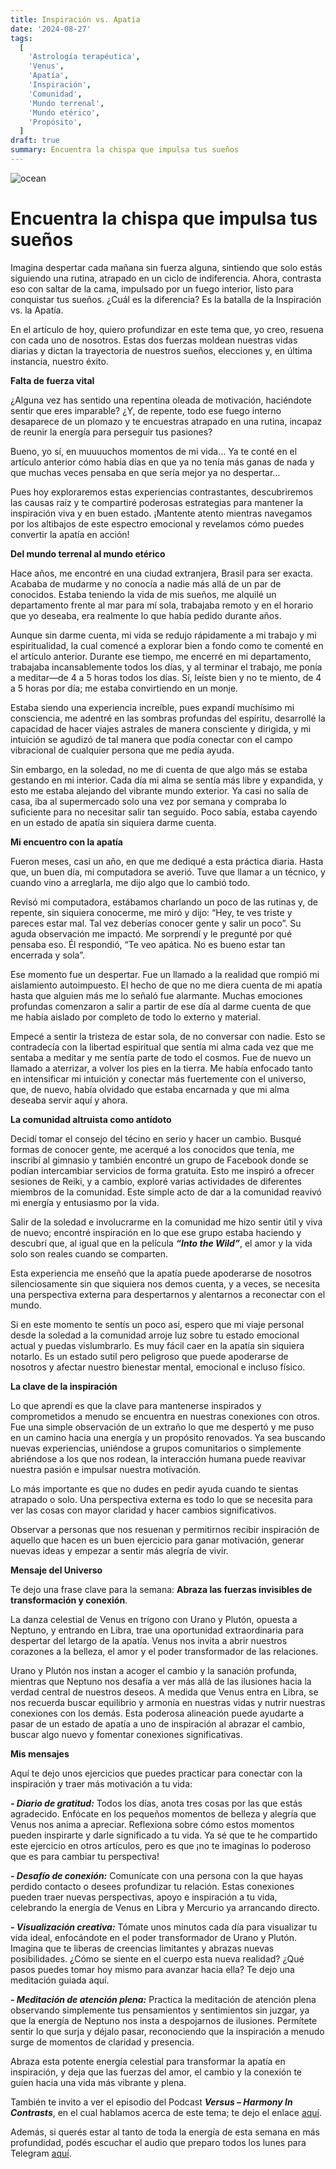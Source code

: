```yaml
---
title: Inspiración vs. Apatía
date: '2024-08-27'
tags:
  [
    'Astrología terapéutica',
    'Venus',
    'Apatía',
    'Inspiración',
    'Comunidad',
    'Mundo terrenal',
    'Mundo etérico',
    'Propósito',
  ]
draft: true
summary: Encuentra la chispa que impulsa tus sueños
---
```


<Image alt="ocean" src="/static/images/Blog/Tiempo-consciente/inspiracion.jpg" width={800} height={550} />

# Encuentra la chispa que impulsa tus sueños

Imagina despertar cada mañana sin fuerza alguna, sintiendo que solo estás siguiendo una rutina, atrapado en un ciclo de indiferencia. Ahora, contrasta eso con saltar de la cama, impulsado por un fuego interior, listo para conquistar tus sueños. ¿Cuál es la diferencia? Es la batalla de la Inspiración vs. la Apatía.

En el artículo de hoy, quiero profundizar en este tema que, yo creo, resuena con cada uno de nosotros. Estas dos fuerzas moldean nuestras vidas diarias y dictan la trayectoria de nuestros sueños, elecciones y, en última instancia, nuestro éxito.

**Falta de fuerza vital**

¿Alguna vez has sentido una repentina oleada de motivación, haciéndote sentir que eres imparable? ¿Y, de repente, todo ese fuego interno desaparece de un plomazo y te encuestras atrapado en una rutina, incapaz de reunir la energía para perseguir tus pasiones?

Bueno, yo sí, en muuuuchos momentos de mi vida… Ya te conté en el artículo anterior cómo había días en que ya no tenía más ganas de nada y que muchas veces pensaba en que sería mejor ya no despertar…

Pues hoy exploraremos estas experiencias contrastantes, descubriremos las causas raíz y te compartiré poderosas estrategias para mantener la inspiración viva y en buen estado. ¡Mantente atento mientras navegamos por los altibajos de este espectro emocional y revelamos cómo puedes convertir la apatía en acción!

**Del mundo terrenal al mundo etérico**

Hace años, me encontré en una ciudad extranjera, Brasil para ser exacta. Acababa de mudarme y no conocía a nadie más allá de un par de conocidos. Estaba teniendo la vida de mis sueños, me alquilé un departamento frente al mar para mí sola, trabajaba remoto y en el horario que yo deseaba, era realmente lo que había pedido durante años.

Aunque sin darme cuenta, mi vida se redujo rápidamente a mi trabajo y mi espiritualidad, la cual comencé a explorar bien a fondo como te comenté en el artículo anterior. Durante ese tiempo, me encerré en mi departamento, trabajaba incansablemente todos los días, y al terminar el trabajo, me ponía a meditar—de 4 a 5 horas todos los días. Sí, leíste bien y no te miento, de 4 a 5 horas por día; me estaba convirtiendo en un monje.

Estaba siendo una experiencia increíble, pues expandí muchísimo mi consciencia, me adentré en las sombras profundas del espíritu, desarrollé la capacidad de hacer viajes astrales de manera consciente y dirigida, y mi intuición se agudizó de tal manera que podía conectar con el campo vibracional de cualquier persona que me pedía ayuda.

Sin embargo, en la soledad, no me di cuenta de que algo más se estaba gestando en mi interior. Cada día mi alma se sentía más libre y expandida, y esto me estaba alejando del vibrante mundo exterior. Ya casi no salía de casa, iba al supermercado solo una vez por semana y compraba lo suficiente para no necesitar salir tan seguido. Poco sabía, estaba cayendo en un estado de apatía sin siquiera darme cuenta.

**Mi encuentro con la apatía**

Fueron meses, casi un año, en que me dediqué a esta práctica diaria. Hasta que, un buen día, mi computadora se averió. Tuve que llamar a un técnico, y cuando vino a arreglarla, me dijo algo que lo cambió todo.

Revisó mi computadora, estábamos charlando un poco de las rutinas y, de repente, sin siquiera conocerme, me miró y dijo: “Hey, te ves triste y pareces estar mal. Tal vez deberías conocer gente y salir un poco”. Su aguda observación me impactó. Me sorprendí y le pregunté por qué pensaba eso. Él respondió, “Te veo apática. No es bueno estar tan encerrada y sola”.

Ese momento fue un despertar. Fue un llamado a la realidad que rompió mi aislamiento autoimpuesto. El hecho de que no me diera cuenta de mi apatía hasta que alguien más me lo señaló fue alarmante. Muchas emociones profundas comenzaron a salir a partir de ese día al darme cuenta de que me había aislado por completo de todo lo externo y material.

Empecé a sentir la tristeza de estar sola, de no conversar con nadie. Esto se contradecía con la libertad espiritual que sentía mi alma cada vez que me sentaba a meditar y me sentía parte de todo el cosmos. Fue de nuevo un llamado a aterrizar, a volver los pies en la tierra. Me había enfocado tanto en intensificar mi intuición y conectar más fuertemente con el universo, que, de nuevo, había olvidado que estaba encarnada y que mi alma deseaba servir aquí y ahora.

**La comunidad altruista como antídoto**

Decidí tomar el consejo del técino en serio y hacer un cambio. Busqué formas de conocer gente, me acerqué a los conocidos que tenía, me inscribí al gimnasio y también encontré un grupo de Facebook donde se podían intercambiar servicios de forma gratuita. Esto me inspiró a ofrecer sesiones de Reiki, y a cambio, exploré varias actividades de diferentes miembros de la comunidad. Este simple acto de dar a la comunidad reavivó mi energía y entusiasmo por la vida.

Salir de la soledad e involucrarme en la comunidad me hizo sentir útil y viva de nuevo; encontré inspiración en lo que ese grupo estaba haciendo y descubrí que, al igual que en la película **_“Into the Wild”_**, el amor y la vida solo son reales cuando se comparten.

Esta experiencia me enseñó que la apatía puede apoderarse de nosotros silenciosamente sin que siquiera nos demos cuenta, y a veces, se necesita una perspectiva externa para despertarnos y alentarnos a reconectar con el mundo.

Si en este momento te sentís un poco así, espero que mi viaje personal desde la soledad a la comunidad arroje luz sobre tu estado emocional actual y puedas vislumbrarlo. Es muy fácil caer en la apatía sin siquiera notarlo. Es un estado sutil pero peligroso que puede apoderarse de nosotros y afectar nuestro bienestar mental, emocional e incluso físico.

**La clave de la inspiración**

Lo que aprendí es que la clave para mantenerse inspirados y comprometidos a menudo se encuentra en nuestras conexiones con otros. Fue una simple observación de un extraño lo que me despertó y me puso en un camino hacia una energía y un propósito renovados. Ya sea buscando nuevas experiencias, uniéndose a grupos comunitarios o simplemente abriéndose a los que nos rodean, la interacción humana puede reavivar nuestra pasión e impulsar nuestra motivación.

Lo más importante es que no dudes en pedir ayuda cuando te sientas atrapado o solo. Una perspectiva externa es todo lo que se necesita para ver las cosas con mayor claridad y hacer cambios significativos.

Observar a personas que nos resuenan y permitirnos recibir inspiración de aquello que hacen es un buen ejercicio para ganar motivación, generar nuevas ideas y empezar a sentir más alegría de vivir.

**Mensaje del Universo**

Te dejo una frase clave para la semana: **Abraza las fuerzas invisibles de transformación y conexión**.

La danza celestial de Venus en trígono con Urano y Plutón, opuesta a Neptuno, y entrando en Libra, trae una oportunidad extraordinaria para despertar del letargo de la apatía. Venus nos invita a abrir nuestros corazones a la belleza, el amor y el poder transformador de las relaciones.

Urano y Plutón nos instan a acoger el cambio y la sanación profunda, mientras que Neptuno nos desafía a ver más allá de las ilusiones hacia la verdad central de nuestros deseos. A medida que Venus entra en Libra, se nos recuerda buscar equilibrio y armonía en nuestras vidas y nutrir nuestras conexiones con los demás. Esta poderosa alineación puede ayudarte a pasar de un estado de apatía a uno de inspiración al abrazar el cambio, buscar algo nuevo y fomentar conexiones significativas.

**Mis mensajes**

Aquí te dejo unos ejercicios que puedes practicar para conectar con la inspiración y traer más motivación a tu vida:

**_- Diario de gratitud:_** Todos los días, anota tres cosas por las que estás agradecido. Enfócate en los pequeños momentos de belleza y alegría que Venus nos anima a apreciar. Reflexiona sobre cómo estos momentos pueden inspirarte y darle significado a tu vida. Ya sé que te he compartido este ejercicio en otros artículos, pero es que ¡no te imaginas lo poderoso que es para cambiar tu perspectiva!

**_- Desafío de conexión:_** Comunícate con una persona con la que hayas perdido contacto o desees profundizar tu relación. Estas conexiones pueden traer nuevas perspectivas, apoyo e inspiración a tu vida, celebrando la energía de Venus en Libra y Mercurio ya arrancando directo.

**_- Visualización creativa:_** Tómate unos minutos cada día para visualizar tu vida ideal, enfocándote en el poder transformador de Urano y Plutón. Imagina que te liberas de creencias limitantes y abrazas nuevas posibilidades. ¿Cómo se siente en el cuerpo esta nueva realidad? ¿Qué pasos puedes tomar hoy mismo para avanzar hacia ella? Te dejo una meditación guiada aquí.

**_- Meditación de atención plena:_** Practica la meditación de atención plena observando simplemente tus pensamientos y sentimientos sin juzgar, ya que la energía de Neptuno nos insta a despojarnos de ilusiones. Permítete sentir lo que surja y déjalo pasar, reconociendo que la inspiración a menudo surge de momentos de claridad y presencia.

Abraza esta potente energía celestial para transformar la apatía en inspiración, y deja que las fuerzas del amor, el cambio y la conexión te guíen hacia una vida más vibrante y plena.

También te invito a ver el episodio del Podcast **_Versus – Harmony In Contrasts_**, en el cual hablamos acerca de este tema; te dejo el enlace [aquí](https://www.youtube.com/playlist?list=PL_vqt0UQlLi5JPAaW7HR_AbEJj7EOE4sM).

Además, si querés estar al tanto de toda la energía de esta semana en más profundidad, podés escuchar el audio que preparo todos los lunes para Telegram [aquí](https://t.me/+FAsF6NBDMnU5NDQ8).
